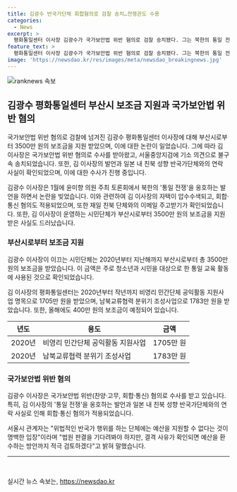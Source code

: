 ```yaml
---
title: 김광수 반국가단체 회합혐의로 검찰 송치…전쟁관도 수용
categories:
  - News
excerpt: >
  평화통일센터 이사장 김광수가 국가보안법 위반 혐의로 검찰 송치됐다. 그는 북한의 통일 전쟁 발언과 친북 성향 단체와의 연락 등으로 수사를 받았다. 또한 시민단체가 부산시로부터 약 3500만 원의 보조금을 받은 것도 알려졌는데, 이로 인해 국보법 위반 혐의가 불거졌다. 부산시는 법원 판결을 기다려 예산 환수까지 검토 중이다. 김 이사장의 논란은 계속되고 있으며, 사람들의 이목을 끄는 화제가 되고 있다.
feature_text: >
  평화통일센터 이사장 김광수가 국가보안법 위반 혐의로 검찰 송치됐다. 그는 북한의 통일 전쟁 발언과 친북 성향 단체와의 연락 등으로 수사를 받았다. 또한 시민단체가 부산시로부터 약 3500만 원의 보조금을 받은 것도 알려졌는데, 이로 인해 국보법 위반 혐의가 불거졌다. 부산시는 법원 판결을 기다려 예산 환수까지 검토 중이다. 김 이사장의 논란은 계속되고 있으며, 사람들의 이목을 끄는 화제가 되고 있다.
image: 'https://newsdao.kr/res/images/meta/newsdao_breakingnews.jpg'
---
```


<p><img src="https://newsdao.kr/res/images/meta/newsdao_breakingnews.jpg" alt="ranknews 속보" /></p>

<h2 data-ke-size="size26">김광수 평화통일센터 부산시 보조금 지원과 국가보안법 위반 혐의</h2>

<p>국가보안법 위반 혐의로 검찰에 넘겨진 김광수 평화통일센터 이사장에 대해 부산시로부터 3500만 원의 보조금을 지원 받았으며, 이에 대한 논란이 일었습니다. 그에 따라 김 이사장은 국가보안법 위반 혐의로 수사를 받아왔고, 서울중앙지검에 기소 의견으로 불구속 송치되었습니다. 또한, 김 이사장의 발언과 일본 내 친북 성향 반국가단체와의 연락 사실이 확인되었으며, 이에 대한 수사가 진행 중입니다.</p>

<p data-ke-size="size16">김광수 이사장은 1월에 윤미향 의원 주최 토론회에서 북한의 '통일 전쟁'을 옹호하는 발언을 하면서 논란을 빚었습니다. 이와 관련하여 김 이사장의 자택이 압수수색되고, 회합·통신 혐의도 적용되었으며, 또한 재일 친북 단체와의 이메일 주고받기가 확인되었습니다. 또한, 김 이사장이 운영하는 시민단체가 부산시로부터 3500만 원의 보조금을 지원 받은 사실도 드러났습니다.</p>

<h3 data-ke-size="size24">부산시로부터 보조금 지원</h3>

<p>김광수 이사장이 이끄는 시민단체는 2020년부터 지난해까지 부산시로부터 총 3500만 원의 보조금을 받았습니다. 이 금액은 주로 청소년과 시민을 대상으로 한 통일 교육 활동에 사용된 것으로 확인되었습니다.</p>

<p data-ke-size="size16">김 이사장의 평화통일센터는 2020년부터 작년까지 비영리 민간단체 공익활동 지원사업 명목으로 1705만 원을 받았으며, 남북교류협력 분위기 조성사업으로 1783만 원을 받았습니다. 또한, 올해에도 400만 원의 보조금이 예정되어 있습니다.</p>

<table>
    <thead>
        <tr>
            <th>년도</th>
            <th>용도</th>
            <th>금액</th>
        </tr>
    </thead>
    <tbody>
        <tr>
            <td>2020년</td>
            <td>비영리 민간단체 공익활동 지원사업</td>
            <td>1705만 원</td>
        </tr>
        <tr>
            <td>2020년</td>
            <td>남북교류협력 분위기 조성사업</td>
            <td>1783만 원</td>
        </tr>
    </tbody>
</table>

<h3 data-ke-size="size24">국가보안법 위반 혐의</h3>

<p>김광수 이사장은 국가보안법 위반(찬양·고무, 회합·통신) 혐의로 수사를 받고 있습니다. 특히, 김 이사장의 '통일 전쟁'을 옹호하는 발언과 일본 내 친북 성향 반국가단체와의 연락 사실로 인해 회합·통신 혐의가 적용되었습니다.</p>

<p data-ke-size="size16">서울시 관계자는 "위법적인 반국가 행위를 하는 단체에는 예산을 지원할 수 없다는 것이 명백한 입장"이라며 "법원 판결을 기다려봐야 하지만, 결격 사유가 확인되면 예산을 환수하는 방안까지 적극 검토하겠다"고 밝혀 말했습니다.</p>

<hr>

<p data-ke-size="size16">&nbsp;</p>
실시간 뉴스 속보는, <a href="https://newsdao.kr" rel="dofollow">https://newsdao.kr</a>


